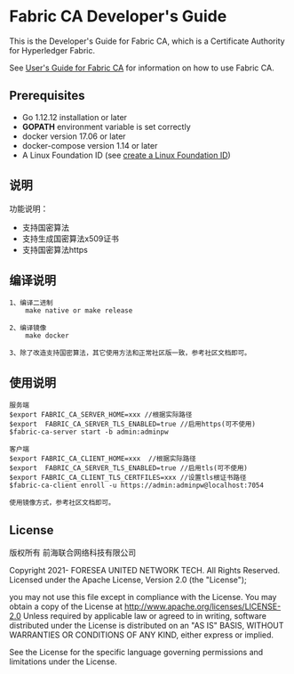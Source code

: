 # Fabric CA Developer's Guide

This is the Developer's Guide for Fabric CA, which is a Certificate Authority for Hyperledger Fabric.

See [User's Guide for Fabric CA](https://hyperledger-fabric-ca.readthedocs.io) for information on how to use Fabric CA.

## Prerequisites

* Go 1.12.12 installation or later
* **GOPATH** environment variable is set correctly
* docker version 17.06 or later
* docker-compose version 1.14 or later
* A Linux Foundation ID  (see [create a Linux Foundation ID](https://identity.linuxfoundation.org/))


## 说明
  功能说明：
   *  支持国密算法
   *  支持生成国密算法x509证书
   *  支持国密算法https
    
## 编译说明
    1、编译二进制
        make native or make release
        
    2、编译镜像
        make docker
        
    3、除了改造支持国密算法，其它使用方法和正常社区版一致，参考社区文档即可。   
        
## 使用说明
    服务端
    $export FABRIC_CA_SERVER_HOME=xxx //根据实际路径
    $export  FABRIC_CA_SERVER_TLS_ENABLED=true //启用https(可不使用) 
    $fabric-ca-server start -b admin:adminpw
    
    客户端
    $export FABRIC_CA_CLIENT_HOME=xxx  //根据实际路径
    $export  FABRIC_CA_SERVER_TLS_ENABLED=true //启用tls(可不使用)    
    $export FABRIC_CA_CLIENT_TLS_CERTFILES=xxx //设置tls根证书路径
    $fabric-ca-client enroll -u https://admin:adminpw@localhost:7054
    
    使用镜像方式，参考社区文档即可。

## License
版权所有 前海联合网络科技有限公司

Copyright 2021- 
FORESEA UNITED NETWORK TECH. All Rights Reserved. Licensed under the Apache License, Version 2.0 (the "License");

you may not use this file except in compliance with the License. You may obtain a copy of the License at http://www.apache.org/licenses/LICENSE-2.0 Unless required by applicable law or agreed to in writing, software distributed under the License is distributed on an "AS IS" BASIS, WITHOUT WARRANTIES OR CONDITIONS OF ANY KIND, either express or implied.

See the License for the specific language governing permissions and limitations under the License.